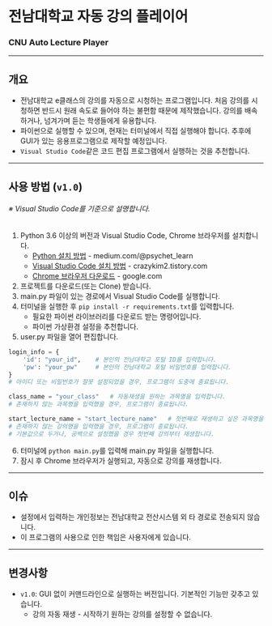 # 전남대학교 자동 강의 플레이어

### CNU Auto Lecture Player

---

## 개요

-   전남대학교 e클래스의 강의를 자동으로 시청하는 프로그램입니다. 처음 강의를 시청하면 반드시 원래 속도로 들어야 하는 불편함 때문에 제작했습니다. 강의를 배속하거나, 넘겨가며 듣는 학생들에게 유용합니다.
-   파이썬으로 실행할 수 있으며, 현재는 터미널에서 직접 실행해야 합니다. 추후에 GUI가 있는 응용프로그램으로 제작할 예정입니다.
-   `Visual Studio Code`같은 코드 편집 프로그램에서 실행하는 것을 추천합니다.

---

## 사용 방법 (`v1.0`)

###### ※ Visual Studio Code를 기준으로 설명합니다.

1. Python 3.6 이상의 버전과 Visual Studio Code, Chrome 브라우저를 설치합니다.
    - [Python 설치 방법](https://medium.com/@psychet_learn/python-%EA%B8%B0%EC%B4%88-2%EC%9E%A5-python-%EC%84%A4%EC%B9%98-%EB%B0%8F-%ED%99%98%EA%B2%BD%EC%84%A4%EC%A0%95-windows-ver-b030d96bcbd0) - medium.com/@psychet_learn
    - [Visual Studio Code 설치 방법](https://crazykim2.tistory.com/748) - crazykim2.tistory.com
    - [Chrome 브라우저 다운로드](https://www.google.com/intl/ko_kr/chrome/) - google.com
2. 프로젝트를 다운로드(또는 Clone) 받습니다.
3. main.py 파일이 있는 경로에서 Visual Studio Code를 실행합니다.
4. 터미널을 실행한 후 `pip install -r requirements.txt`를 입력합니다.
    - 필요한 파이썬 라이브러리를 다운로드 받는 명령어입니다.
    - 파이썬 가상환경 설정을 추천합니다.
5. user.py 파일을 열어 편집합니다.

```python
login_info = {
    'id': "your_id",    # 본인의 전남대학교 포털 ID를 입력합니다.
    'pw': "your_pw"     # 본인의 전남대학교 포털 비밀번호를 입력합니다.
}
# 아이디 또는 비밀번호가 잘못 설정되었을 경우, 프로그램이 도중에 종료됩니다.
```

```python
class_name = "your_class"   # 자동재생을 원하는 과목명을 입력합니다.
# 존재하지 않는 과목명을 입력했을 경우, 프로그램이 종료됩니다.

start_lecture_name = "start_lecture_name"   # 첫번째로 재생하고 싶은 과목명을 입력합니다.
# 존재하지 않는 강의명을 입력했을 경우, 프로그램이 종료됩니다.
# 기본값으로 두거나, 공백으로 설정했을 경우 첫번째 강의부터 재생합니다.
```

6. 터미널에 `python main.py`를 입력해 main.py 파일을 실행합니다.
7. 잠시 후 Chrome 브라우저가 실행되고, 자동으로 강의를 재생합니다.

---

## 이슈

-   설정에서 입력하는 개인정보는 전남대학교 전산시스템 외 타 경로로 전송되지 않습니다.
-   이 프로그램의 사용으로 인한 책임은 사용자에게 있습니다.

---

## 변경사항

-   `v1.0`: GUI 없이 커맨드라인으로 실행하는 버전입니다. 기본적인 기능만 갖추고 있습니다.
    -   강의 자동 재생 - 시작하기 원하는 강의를 설정할 수 없습니다.
